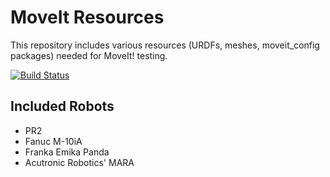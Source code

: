 MoveIt Resources
================

This repository includes various resources (URDFs, meshes, moveit_config packages) needed for MoveIt! testing.

[![Build Status](https://travis-ci.org/AcutronicRobotics/moveit_resources.png?branch=master)](https://travis-ci.org/AcutronicRobotics/moveit_resources)

## Included Robots

- PR2
- Fanuc M-10iA
- Franka Emika Panda
- Acutronic Robotics' MARA
